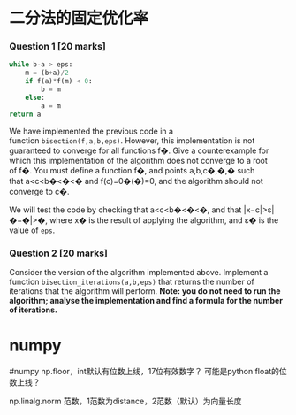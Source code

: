 # 二分法的固定优化率
### Question 1 [20 marks]
```python
while b-a > eps:
    m = (b+a)/2
    if f(a)*f(m) < 0:
        b = m
    else:
        a = m
return a
```

We have implemented the previous code in a function `bisection(f,a,b,eps)`. However, this implementation is not guaranteed to converge for all functions f�. Give a counterexample for which this implementation of the algorithm does not converge to a root of f�. You must define a function f�, and points a,b,c�,�,� such that a<c<b�<�<� and f(c)=0�(�)=0, and the algorithm should not converge to c�.

We will test the code by checking that a<c<b�<�<�, and that |x−c|>ε|�−�|>�, where x� is the result of applying the algorithm, and ε� is the value of `eps`.

### Question 2 [20 marks]

Consider the version of the algorithm implemented above. Implement a function `bisection_iterations(a,b,eps)` that returns the number of iterations that the algorithm will perform. **Note: you do not need to run the algorithm; analyse the implementation and find a formula for the number of iterations.**
# numpy
#numpy
np.floor，int默认有位数上线，17位有效数字？
可能是python float的位数上线？

np.linalg.norm 范数，1范数为distance，2范数（默认）为向量长度
